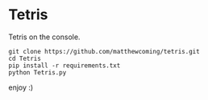 # Tetris

Tetris on the console. 


```
git clone https://github.com/matthewcoming/tetris.git
cd Tetris
pip install -r requirements.txt
python Tetris.py
```

enjoy :)
